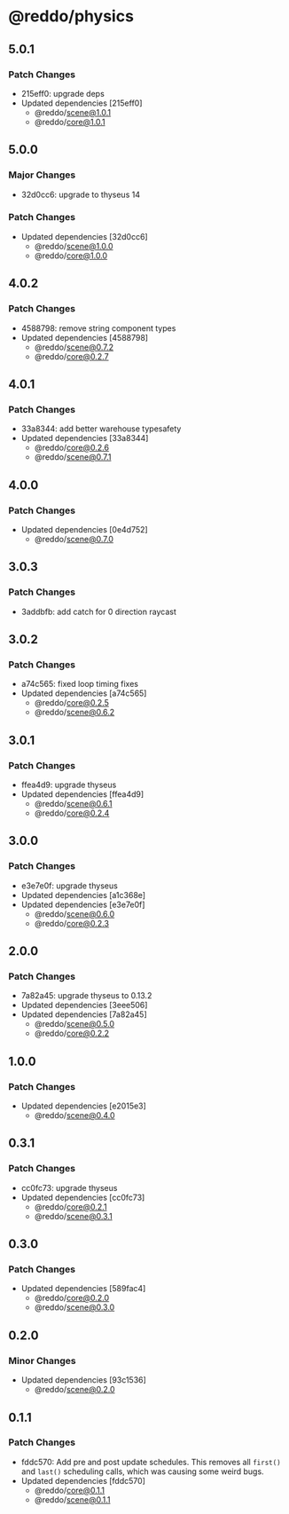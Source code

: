 # @reddo/physics

## 5.0.1

### Patch Changes

- 215eff0: upgrade deps
- Updated dependencies [215eff0]
  - @reddo/scene@1.0.1
  - @reddo/core@1.0.1

## 5.0.0

### Major Changes

- 32d0cc6: upgrade to thyseus 14

### Patch Changes

- Updated dependencies [32d0cc6]
  - @reddo/scene@1.0.0
  - @reddo/core@1.0.0

## 4.0.2

### Patch Changes

- 4588798: remove string component types
- Updated dependencies [4588798]
  - @reddo/scene@0.7.2
  - @reddo/core@0.2.7

## 4.0.1

### Patch Changes

- 33a8344: add better warehouse typesafety
- Updated dependencies [33a8344]
  - @reddo/core@0.2.6
  - @reddo/scene@0.7.1

## 4.0.0

### Patch Changes

- Updated dependencies [0e4d752]
  - @reddo/scene@0.7.0

## 3.0.3

### Patch Changes

- 3addbfb: add catch for 0 direction raycast

## 3.0.2

### Patch Changes

- a74c565: fixed loop timing fixes
- Updated dependencies [a74c565]
  - @reddo/core@0.2.5
  - @reddo/scene@0.6.2

## 3.0.1

### Patch Changes

- ffea4d9: upgrade thyseus
- Updated dependencies [ffea4d9]
  - @reddo/scene@0.6.1
  - @reddo/core@0.2.4

## 3.0.0

### Patch Changes

- e3e7e0f: upgrade thyseus
- Updated dependencies [a1c368e]
- Updated dependencies [e3e7e0f]
  - @reddo/scene@0.6.0
  - @reddo/core@0.2.3

## 2.0.0

### Patch Changes

- 7a82a45: upgrade thyseus to 0.13.2
- Updated dependencies [3eee506]
- Updated dependencies [7a82a45]
  - @reddo/scene@0.5.0
  - @reddo/core@0.2.2

## 1.0.0

### Patch Changes

- Updated dependencies [e2015e3]
  - @reddo/scene@0.4.0

## 0.3.1

### Patch Changes

- cc0fc73: upgrade thyseus
- Updated dependencies [cc0fc73]
  - @reddo/core@0.2.1
  - @reddo/scene@0.3.1

## 0.3.0

### Patch Changes

- Updated dependencies [589fac4]
  - @reddo/core@0.2.0
  - @reddo/scene@0.3.0

## 0.2.0

### Minor Changes

- Updated dependencies [93c1536]
  - @reddo/scene@0.2.0

## 0.1.1

### Patch Changes

- fddc570: Add pre and post update schedules. This removes all `first()` and `last()` scheduling calls, which was causing some weird bugs.
- Updated dependencies [fddc570]
  - @reddo/core@0.1.1
  - @reddo/scene@0.1.1
